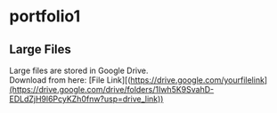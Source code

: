 # portfolio1
## Large Files
Large files are stored in Google Drive.  
Download from here: [File Link][(https://drive.google.com/yourfilelink](https://drive.google.com/drive/folders/1Iwh5K9SvahD-EDLdZjH9l6PcyKZh0fnw?usp=drive_link))
